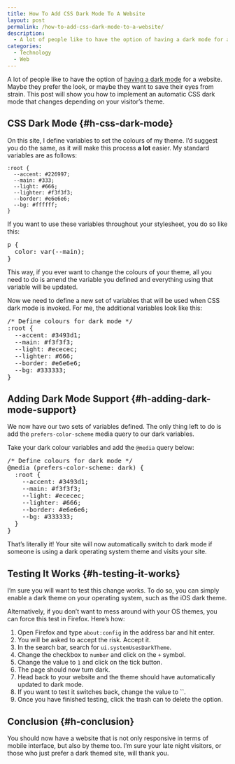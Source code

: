 ```yaml
---
title: How To Add CSS Dark Mode To A Website
layout: post
permalink: /how-to-add-css-dark-mode-to-a-website/
description:
  - A lot of people like to have the option of having a dark mode for a website. This post will show you how to add an automatic dark mode to your website.
categories:
  - Technology
  - Web
---
```

A lot of people like to have the option of [having a dark mode](https://kevquirk.com/automatic-dark-mode/) for a website. Maybe they prefer the look, or maybe they want to save their eyes from strain. This post will show you how to implement an automatic CSS dark mode that changes depending on your visitor&#8217;s theme.

## CSS Dark Mode {#h-css-dark-mode}

On this site, I define variables to set the colours of my theme. I&#8217;d suggest you do the same, as it will make this process **a lot** easier. My standard variables are as follows:

```
:root {
  --accent: #226997;
  --main: #333;
  --light: #666;
  --lighter: #f3f3f3;
  --border: #e6e6e6;
  --bg: #ffffff;
}
```

If you want to use these variables throughout your stylesheet, you do so like this:

<pre class="EnlighterJSRAW" data-enlighter-language="css" data-enlighter-theme="" data-enlighter-highlight="" data-enlighter-linenumbers="" data-enlighter-lineoffset="" data-enlighter-title="" data-enlighter-group="">p {
  color: var(--main);
}</pre>

This way, if you ever want to change the colours of your theme, all you need to do is amend the variable you defined and everything using that variable will be updated.

Now we need to define a new set of variables that will be used when CSS dark mode is invoked. For me, the additional variables look like this:

<pre class="EnlighterJSRAW" data-enlighter-language="css" data-enlighter-theme="" data-enlighter-highlight="" data-enlighter-linenumbers="" data-enlighter-lineoffset="" data-enlighter-title="" data-enlighter-group="">/* Define colours for dark mode */
:root {
  --accent: #3493d1;
  --main: #f3f3f3;
  --light: #ececec;
  --lighter: #666;
  --border: #e6e6e6;
  --bg: #333333;
}</pre>

## Adding Dark Mode Support {#h-adding-dark-mode-support}

We now have our two sets of variables defined. The only thing left to do is add the `prefers-color-scheme` media query to our dark variables.

Take your dark colour variables and add the `@media` query below:

<pre class="EnlighterJSRAW" data-enlighter-language="generic" data-enlighter-theme="" data-enlighter-highlight="2,11" data-enlighter-linenumbers="" data-enlighter-lineoffset="" data-enlighter-title="" data-enlighter-group="">/* Define colours for dark mode */
@media (prefers-color-scheme: dark) {
  :root {
    --accent: #3493d1;
    --main: #f3f3f3;
    --light: #ececec;
    --lighter: #666;
    --border: #e6e6e6;
    --bg: #333333;
  }
}</pre>

That&#8217;s literally it! Your site will now automatically switch to dark mode if someone is using a dark operating system theme and visits your site.

## Testing It Works {#h-testing-it-works}

I&#8217;m sure you will want to test this change works. To do so, you can simply enable a dark theme on your operating system, such as the iOS dark theme.

Alternatively, if you don&#8217;t want to mess around with your OS themes, you can force this test in Firefox. Here&#8217;s how:

  1. Open Firefox and type `about:config` in the address bar and hit enter.
  2. You will be asked to accept the risk. Accept it.
  3. In the search bar, search for `ui.systemUsesDarkTheme`.
  4. Change the checkbox to `number` and click on the `+` symbol.
  5. Change the value to `1` and click on the tick button.
  6. The page should now turn dark.
  7. Head back to your website and the theme should have automatically updated to dark mode.
  8. If you want to test it switches back, change the value to ``.
  9. Once you have finished testing, click the trash can to delete the option.

## Conclusion {#h-conclusion}

You should now have a website that is not only responsive in terms of mobile interface, but also by theme too. I&#8217;m sure your late night visitors, or those who just prefer a dark themed site, will thank you.
